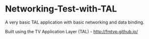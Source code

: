 # Networking-Test-with-TAL
A very basic TAL application with basic networking and data binding.

Built using the TV Application Layer (TAL) - http://fmtvp.github.io/
